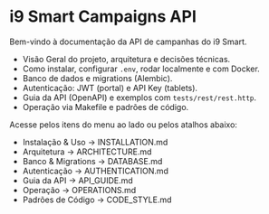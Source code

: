 # i9 Smart Campaigns API

Bem-vindo à documentação da API de campanhas do i9 Smart.

- Visão Geral do projeto, arquitetura e decisões técnicas.
- Como instalar, configurar `.env`, rodar localmente e com Docker.
- Banco de dados e migrations (Alembic).
- Autenticação: JWT (portal) e API Key (tablets).
- Guia da API (OpenAPI) e exemplos com `tests/rest/rest.http`.
- Operação via Makefile e padrões de código.

Acesse pelos itens do menu ao lado ou pelos atalhos abaixo:

- Instalação & Uso → INSTALLATION.md
- Arquitetura → ARCHITECTURE.md
- Banco & Migrations → DATABASE.md
- Autenticação → AUTHENTICATION.md
- Guia da API → API_GUIDE.md
- Operação → OPERATIONS.md
- Padrões de Código → CODE_STYLE.md

